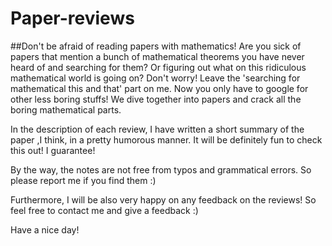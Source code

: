 # Paper-reviews
##Don't be afraid of reading papers with mathematics!
Are you sick of papers that mention a bunch of mathematical theorems you have never heard of and searching for them?
Or figuring out what on this ridiculous mathematical world is going on? 
Don't worry!
Leave the 'searching for mathematical this and that' part on me. Now you only have to google for other less boring stuffs! We dive together into papers and crack all the boring mathematical parts.

In the description of each review, I have written a short summary of the paper ,I think, in a pretty humorous manner.
It will be definitely fun to check this out! I guarantee!

By the way, the notes are not free from typos and grammatical errors.
So please report me if you find them :) 

Furthermore, I will be also very happy on any feedback on the reviews!
So feel free to contact me and give a feedback :)

Have a nice day!

